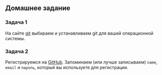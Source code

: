 ## Домашнее задание

### Задача 1
На сайте [git](https://git-scm.com/downloads) выбираем и устанавливаем git для вашей операционной системы.

### Задача 2
Регистрируемся на [GitHub](https://github.com/).
Запоминаем (или лучше записываем) `name`, `email` и `пароль`, который вы используете для регистрации.